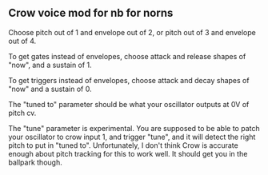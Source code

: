 ## Crow voice mod for nb for norns

Choose pitch out of 1 and envelope out of 2, or pitch out of 3 and envelope out of 4.

To get gates instead of envelopes, choose attack and release shapes of "now", and a sustain of 1.

To get triggers instead of envelopes, choose attack and decay shapes of "now" and a sustain of 0. 

The "tuned to" parameter should be what your oscillator outputs at 0V of pitch cv.

The "tune" parameter is experimental. You are supposed to be able to patch your oscillator to crow input 1, and trigger "tune", and it will detect the right pitch to put in "tuned to". Unfortunately, I don't think Crow is accurate enough about pitch tracking for this to work well. It should get you in the ballpark though.
